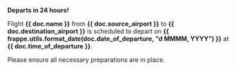 **Departs in 24 hours!**

Flight **{{ doc.name }}** from **{{ doc.source_airport }}** to **{{ doc.destination_airport }}** is scheduled to depart on **{{ frappe.utils.format_date(doc.date_of_departure, "d MMMM, YYYY") }}** at **{{ doc.time_of_departure }}**.

Please ensure all necessary preparations are in place.